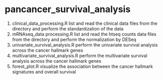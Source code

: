 # pancancer_survival_analysis

1. clinical_data_processing.R list and read the clinical data files from the directory and perform the standardization of the data
2. mRNAseq_data processing.R list and read the htseq counts data files from the directory and perform the normalization by DESeq
3. univariate_survival_analysis.R perform the univariate survival analysis across the cancer hallmark genes
4. multivariate_survival_analysis.R perform the multivariate survival analysis across the cancer hallmark genes
5. forest_plot.R visualize the association between the cancer hallmark signatures and overall survival

